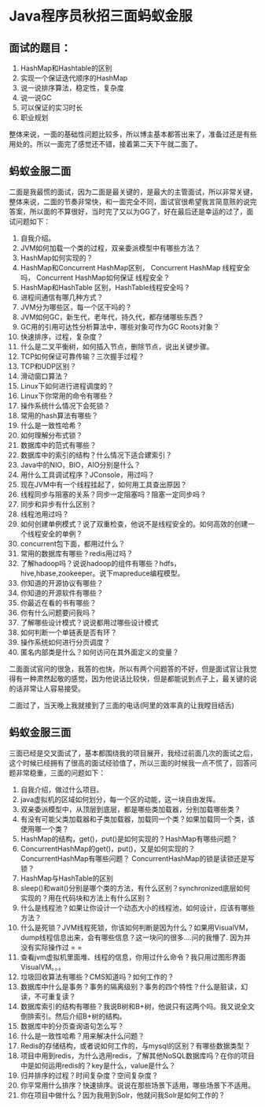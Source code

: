 # Java程序员秋招三面蚂蚁金服

## 面试的题目：

1. HashMap和Hashtable的区别
2. 实现一个保证迭代顺序的HashMap
3. 说一说排序算法，稳定性，复杂度
4. 说一说GC
5. 可以保证的实习时长
6. 职业规划

整体来说，一面的基础性问题比较多，所以博主基本都答出来了，准备过还是有些用处的。所以一面完了感觉还不错，接着第二天下午就二面了。

## 蚂蚁金服二面

二面是我最慌的面试，因为二面是最关键的，是最大的主管面试，所以非常关键，整体来说，二面的节奏非常快，和一面完全不同，面试官很希望我言简意赅的说完答案，所以面的不算很好，当时完了又以为GG了，好在最后还是幸运的过了，面试问题如下：

1. 自我介绍。
2. JVM如何加载一个类的过程，双亲委派模型中有哪些方法？
3. HashMap如何实现的？
4. HashMap和Concurrent HashMap区别， Concurrent HashMap 线程安全吗， Concurrent HashMap如何保证 线程安全？
5. HashMap和HashTable 区别，HashTable线程安全吗？
6. 进程间通信有哪几种方式？
7. JVM分为哪些区，每一个区干吗的？
8. JVM如何GC，新生代，老年代，持久代，都存储哪些东西？
9. GC用的引用可达性分析算法中，哪些对象可作为GC Roots对象？
10. 快速排序，过程，复杂度？
11. 什么是二叉平衡树，如何插入节点，删除节点，说出关键步骤。
12. TCP如何保证可靠传输？三次握手过程？
13. TCP和UDP区别？
14. 滑动窗口算法？
15. Linux下如何进行进程调度的？
16. Linux下你常用的命令有哪些？
17. 操作系统什么情况下会死锁？
18. 常用的hash算法有哪些？
19. 什么是一致性哈希？
20. 如何理解分布式锁？
21. 数据库中的范式有哪些？
22. 数据库中的索引的结构？什么情况下适合建索引？
23. Java中的NIO，BIO，AIO分别是什么？
24. 用什么工具调试程序？JConsole，用过吗？
25. 现在JVM中有一个线程挂起了，如何用工具查出原因？
26. 线程同步与阻塞的关系？同步一定阻塞吗？阻塞一定同步吗？
27. 同步和异步有什么区别？
28. 线程池用过吗？
29. 如何创建单例模式？说了双重检查，他说不是线程安全的。如何高效的创建一个线程安全的单例？
30. concurrent包下面，都用过什么？
31. 常用的数据库有哪些？redis用过吗？
32. 了解hadoop吗？说说hadoop的组件有哪些？hdfs，hive,hbase,zookeeper。说下mapreduce编程模型。
33. 你知道的开源协议有哪些？
34. 你知道的开源软件有哪些？
35. 你最近在看的书有哪些？
36. 你有什么问题要问我吗？
37. 了解哪些设计模式？说说都用过哪些设计模式
38. 如何判断一个单链表是否有环？
39. 操作系统如何进行分页调度？
40. 匿名内部类是什么？如何访问在其外面定义的变量？

二面面试官问的很急，我答的也快，所以有两个问题答的不好，但是面试官让我觉得有一种肃然起敬的感觉，因为他说话比较快，但是都能说到点子上，最关键的说的话非常让人容易接受。

二面过了，当天晚上我就接到了三面的电话(阿里的效率真的让我瞠目结舌)

## 蚂蚁金服三面

三面已经是交叉面试了，基本都围绕我的项目展开，我经过前面几次的面试之后，这个时候已经拥有了很高的面试经验值了，所以三面的时候我一点不慌了，回答问题非常稳重，三面的问题如下：

1. 自我介绍，做过什么项目。
2. java虚拟机的区域如何划分，每一个区的动能，这一块自由发挥。
3. 双亲委派模型中，从顶层到底层，都是哪些类加载器，分别加载哪些类？
4. 有没有可能父类加载器和子类加载器，加载同一个类？如果加载同一个类，该使用哪一个类？
5. HashMap的结构，get()，put()是如何实现的？HashMap有哪些问题？
6. ConcurrentHashMap的get()，put()，又是如何实现的？ConcurrentHashMap有哪些问题？ ConcurrentHashMap的锁是读锁还是写锁？
7. HashMap与HashTable的区别
8. sleep()和wait()分别是哪个类的方法，有什么区别？synchronized底层如何实现的？用在代码块和方法上有什么区别？
9. 什么是线程池？如果让你设计一个动态大小的线程池，如何设计，应该有哪些方法？
10. 什么是死锁？JVM线程死锁，你该如何判断是因为什么？如果用VisualVM，dump线程信息出来，会有哪些信息？这一块问的很多....问的我懵了. 因为并没有实际操作过 = =
11. 查看jvm虚拟机里面堆、线程的信息，你用过什么命令？我只用过图形界面VisualVM。。。
12. 垃圾回收算法有哪些？CMS知道吗？如何工作的？
13. 数据库中什么是事务？事务的隔离级别？事务的四个特性？什么是脏读，幻读，不可重复读？
14. 数据库索引的结构有哪些？我说B树和B+树，他说只有这两个吗。我又说全文倒排索引。然后介绍B+树的结构。
15. 数据库中的分页查询语句怎么写？
16. 什么是一致性哈希？用来解决什么问题？
17. Redis的存储结构，或者说如何工作的，与mysql的区别？有哪些数据类型？
18. 项目中用到redis，为什么选用redis，了解其他NoSQL数据库吗？在你的项目中是如何运用redis的？key是什么，value是什么？
19. 归并排序的过程？时间复杂度？空间复杂度？
20. 你平常用什么排序？快速排序。说说在那些场景下适用，哪些场景下不适用。
21. 你在项目中做什么？因为我用到Solr，他就问我Solr是如何工作的？
